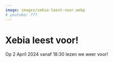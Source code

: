 ```yaml
---
image: images/xebia-leest-voor.webp
# youtube: ???
---
```


# Xebia leest voor!

Op 2 April 2024 vanaf 18:30 lezen we weer voor!
